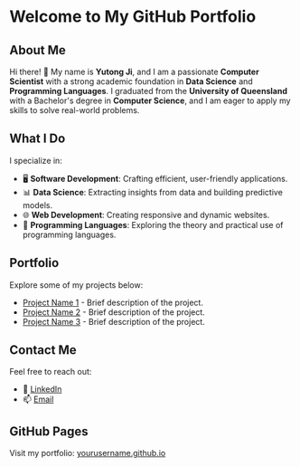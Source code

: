 # Welcome to My GitHub Portfolio

## About Me  
Hi there! 👋 My name is **Yutong Ji**, and I am a passionate **Computer Scientist** with a strong academic foundation in **Data Science** and **Programming Languages**. I graduated from the **University of Queensland** with a Bachelor's degree in **Computer Science**, and I am eager to apply my skills to solve real-world problems.

## What I Do  
I specialize in:  
- 🖥️ **Software Development**: Crafting efficient, user-friendly applications.  
- 📊 **Data Science**: Extracting insights from data and building predictive models.  
- 🌐 **Web Development**: Creating responsive and dynamic websites.  
- 🧠 **Programming Languages**: Exploring the theory and practical use of programming languages.

## Portfolio  
Explore some of my projects below:  
- [Project Name 1](https://github.com/yourusername/project1) - Brief description of the project.  
- [Project Name 2](https://github.com/yourusername/project2) - Brief description of the project.  
- [Project Name 3](https://github.com/yourusername/project3) - Brief description of the project.  

## Contact Me  
Feel free to reach out:  
- 💼 [LinkedIn](https://www.linkedin.com/in/yourlinkedin/)  
- 📫 [Email](mailto:your.email@example.com)  

## GitHub Pages  
Visit my portfolio: [yourusername.github.io](https://yourusername.github.io/)  
